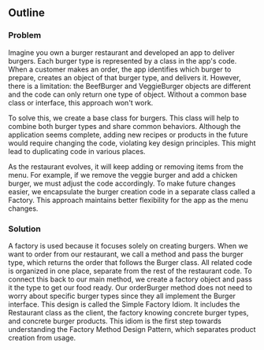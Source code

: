 ## Outline

### Problem

Imagine you own a burger restaurant and developed an app to deliver burgers. Each burger type is represented by a class in the app's code. When a customer makes an order, the app identifies which burger to prepare, creates an object of that burger type, and delivers it. However, there is a limitation: the BeefBurger and VeggieBurger objects are different and the code can only return one type of object. Without a common base class or interface, this approach won't work.

To solve this, we create a base class for burgers. This class will help to combine both burger types and share common behaviors. Although the application seems complete, adding new recipes or products in the future would require changing the code, violating key design principles. This might lead to duplicating code in various places.

As the restaurant evolves, it will keep adding or removing items from the menu. For example, if we remove the veggie burger and add a chicken burger, we must adjust the code accordingly. To make future changes easier, we encapsulate the burger creation code in a separate class called a Factory. This approach maintains better flexibility for the app as the menu changes.

### Solution

A factory is used because it focuses solely on creating burgers. When we want to order from our restaurant, we call a method and pass the burger type, which returns the order that follows the Burger class. All related code is organized in one place, separate from the rest of the restaurant code. To connect this back to our main method, we create a factory object and pass it the type to get our food ready. Our orderBurger method does not need to worry about specific burger types since they all implement the Burger interface. This design is called the Simple Factory Idiom. It includes the Restaurant class as the client, the factory knowing concrete burger types, and concrete burger products. This idiom is the first step towards understanding the Factory Method Design Pattern, which separates product creation from usage.  

